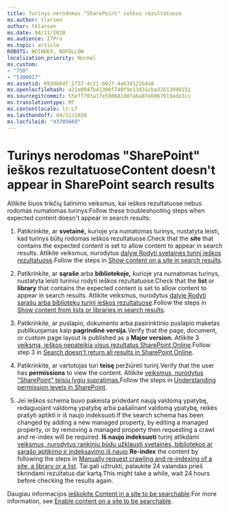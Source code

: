 ```yaml
---
title: Turinys nerodomas "SharePoint" ieškos rezultatuose
ms.author: tlarsen
author: tklarsen
ms.date: 04/21/2020
ms.audience: ITPro
ms.topic: article
ROBOTS: NOINDEX, NOFOLLOW
localization_priority: Normal
ms.custom:
- "750"
- "5300017"
ms.assetid: 693db84f-2737-4c21-b027-4ab3d121b4a8
ms.openlocfilehash: a21e0047b41390f740f9e13d31cba32b13990151
ms.sourcegitcommit: 55eff703a17e500681d8fa6a87eb067019ade3cc
ms.translationtype: MT
ms.contentlocale: lt-LT
ms.lasthandoff: 04/22/2020
ms.locfileid: "43705669"
---
```

# <a name="content-doesnt-appear-in-sharepoint-search-results"></a><span data-ttu-id="4aa76-102">Turinys nerodomas "SharePoint" ieškos rezultatuose</span><span class="sxs-lookup"><span data-stu-id="4aa76-102">Content doesn't appear in SharePoint search results</span></span>

<span data-ttu-id="4aa76-103">Atlikite šiuos trikčių šalinimo veiksmus, kai ieškos rezultatuose nebus rodomas numatomas turinys:</span><span class="sxs-lookup"><span data-stu-id="4aa76-103">Follow these troubleshooting steps when expected content doesn't appear in search results:</span></span>
  
1. <span data-ttu-id="4aa76-104">Patikrinkite, ar **svetainė,** kurioje yra numatomas turinys, nustatyta leisti, kad turinys būtų rodomas ieškos rezultatuose.</span><span class="sxs-lookup"><span data-stu-id="4aa76-104">Check that the **site** that contains the expected content is set to allow content to appear in search results.</span></span> <span data-ttu-id="4aa76-105">Atlikite veiksmus, nurodytus [dalyje Rodyti svetainės turinį ieškos rezultatuose](https://docs.microsoft.com/sharepoint/make-site-content-searchable#show-content-on-a-site-in-search-results).</span><span class="sxs-lookup"><span data-stu-id="4aa76-105">Follow the steps in [Show content on a site in search results](https://docs.microsoft.com/sharepoint/make-site-content-searchable#show-content-on-a-site-in-search-results).</span></span>

2. <span data-ttu-id="4aa76-106">Patikrinkite, ar **sąraše** arba **bibliotekoje,** kurioje yra numatomas turinys, nustatyta leisti turiniui rodyti ieškos rezultatuose.</span><span class="sxs-lookup"><span data-stu-id="4aa76-106">Check that the **list** or **library** that contains the expected content is set to allow content to appear in search results.</span></span> <span data-ttu-id="4aa76-107">Atlikite veiksmus, nurodytus [dalyje Rodyti sąrašų arba bibliotekų turinį ieškos rezultatuose](https://docs.microsoft.com/sharepoint/make-site-content-searchable#show-content-from-lists-or-libraries-in-search-results).</span><span class="sxs-lookup"><span data-stu-id="4aa76-107">Follow the steps in [Show content from lists or libraries in search results](https://docs.microsoft.com/sharepoint/make-site-content-searchable#show-content-from-lists-or-libraries-in-search-results).</span></span>

3. <span data-ttu-id="4aa76-108">Patikrinkite, ar puslapio, dokumento arba pasirinktinio puslapio maketas publikuojamas kaip **pagrindinė versija.**</span><span class="sxs-lookup"><span data-stu-id="4aa76-108">Verify that the page, document, or custom page layout is published as a **Major version.**</span></span> <span data-ttu-id="4aa76-109">Atlikite 3 [veiksmą, ieškos nepateikia visus rezultatus SharePoint Online](https://go.microsoft.com/fwlink/?linkid=874525).</span><span class="sxs-lookup"><span data-stu-id="4aa76-109">Follow step 3 in [Search doesn't return all results in SharePoint Online](https://go.microsoft.com/fwlink/?linkid=874525).</span></span>

4. <span data-ttu-id="4aa76-110">Patikrinkite, ar vartotojas turi **teisę** peržiūrėti turinį.</span><span class="sxs-lookup"><span data-stu-id="4aa76-110">Verify that the user has **permissions** to view the content.</span></span> <span data-ttu-id="4aa76-111">Atlikite [veiksmus, nurodytus "SharePoint" teisių lygių supratimas.](https://docs.microsoft.com/sharepoint/understanding-permission-levels)</span><span class="sxs-lookup"><span data-stu-id="4aa76-111">Follow the steps in [Understanding permission levels in SharePoint](https://docs.microsoft.com/sharepoint/understanding-permission-levels).</span></span>
    
5. <span data-ttu-id="4aa76-112">Jei ieškos schema buvo pakeista pridedant naują valdomą ypatybę, redaguojant valdomą ypatybę arba pašalinant valdomą ypatybę, reikės prašyti aptikti ir iš naujo indeksuoti.</span><span class="sxs-lookup"><span data-stu-id="4aa76-112">If the search schema has been changed by adding a new managed property, by editing a managed property, or by removing a managed property then requesting a crawl and re-index will be required.</span></span> <span data-ttu-id="4aa76-113">**Iš naujo indeksuoti** turinį atlikdami [veiksmus, nurodytus rankiniu būdu užklausti svetainės, bibliotekos ar sąrašo aptikimo ir indeksavimo iš naujo](https://docs.microsoft.com/sharepoint/crawl-site-content).</span><span class="sxs-lookup"><span data-stu-id="4aa76-113">**Re-index** the content by following the steps in [Manually request crawling and re-indexing of a site, a library or a list](https://docs.microsoft.com/sharepoint/crawl-site-content).</span></span> <span data-ttu-id="4aa76-114">Tai gali užtrukti, palaukite 24 valandas prieš tikrindami rezultatus dar kartą.</span><span class="sxs-lookup"><span data-stu-id="4aa76-114">This might take a while, wait 24 hours before checking the results again.</span></span>

<span data-ttu-id="4aa76-115">Daugiau informacijos [ieškokite Content in a site to be searchable](https://docs.microsoft.com/sharepoint/make-site-content-searchable).</span><span class="sxs-lookup"><span data-stu-id="4aa76-115">For more information, see [Enable content on a site to be searchable](https://docs.microsoft.com/sharepoint/make-site-content-searchable).</span></span> 
  
